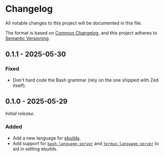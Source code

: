 # Changelog

All notable changes to this project will be documented in this file.

The format is based on [Common Changelog](https://common-changelog.org),
and this project adheres to [Semantic Versioning](https://semver.org/spec/v2.0.0.html).

## 0.1.1 - 2025-05-30

### Fixed

- Don't hard code the Bash grammar (rely on the one shipped with Zed itself).

## 0.1.0 - 2025-05-29

_Initial release._

### Added

- Add a new language for [ebuilds](https://wiki.gentoo.org/wiki/Ebuild).
- Add support for [`bash-language-server`](https://github.com/bash-lsp/bash-language-server) and [`termux-language-server`](https://github.com/termux/termux-language-server) to aid in editing ebuilds.
